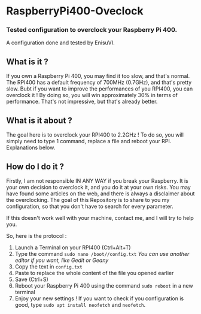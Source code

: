 # RaspberryPi400-Oveclock
### Tested configuration to overclock your Raspberry Pi 400.

A configuration done and tested by EnisuVI. 

## What is it ?

If you own a Raspberry Pi 400, you may find it too slow, and that's normal. The RPI400 has a default frequency of 700MHz (0.7GHz), and that's pretty slow. Bubt if you want to improve the performances of you RPI400, you can overclock it !
By doing so, you will win approximately 30% in terms of performance. That's not impressive, but that's already better.

## What is it about ?

The goal here is to overclock your RPI400 to 2.2GHz ! To do so, you will simply need to type 1 command, replace a file and reboot your RPI. Explanations below.

## How do I do it ?

Firstly, I am not responsible IN ANY WAY if you break your Raspberry. It is your own decision to overclock it, and you do it at your own risks. You may have found some articles on the web, and there is always a disclaimer about the overclocking.
The goal of this Repository is to share to you my configuration, so that you don't have to search for every parameter.

If this doesn't work well with your machine, contact me, and I will try to help you.

So, here is the protocol :

1. Launch a Terminal on your RPI400 (Ctrl+Alt+T)
2. Type the command `sudo nano /boot//config.txt` *You can use another editor if you want, like Gedit or Geany*
3. Copy the text in `config.txt`
4. Paste to replace the whole content of the file you opened earlier
5. Save (Ctrl+S)
6. Reboot your Raspberry Pi 400 using the command `sudo reboot` in a new terminal
7. Enjoy your new settings ! If you want to check if you configuration is good, type `sudo apt install neofetch` and `neofetch`.
